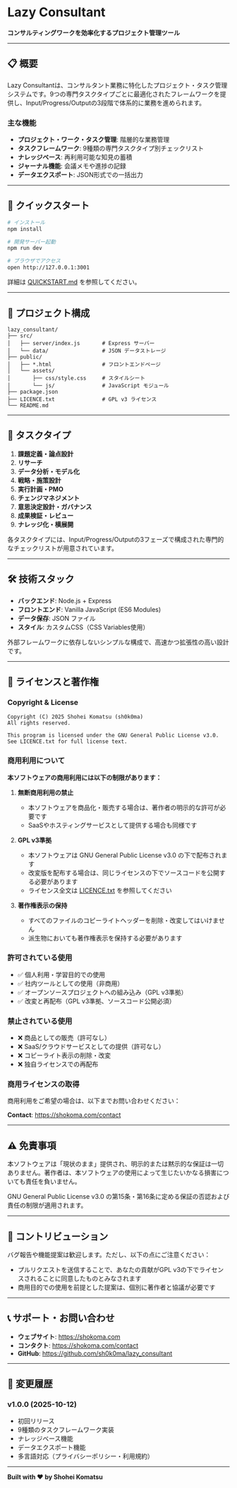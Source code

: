 # Lazy Consultant

**コンサルティングワークを効率化するプロジェクト管理ツール**

---

## 📋 概要

Lazy Consultantは、コンサルタント業務に特化したプロジェクト・タスク管理システムです。9つの専門タスクタイプごとに最適化されたフレームワークを提供し、Input/Progress/Outputの3段階で体系的に業務を進められます。

### 主な機能
- **プロジェクト・ワーク・タスク管理**: 階層的な業務管理
- **タスクフレームワーク**: 9種類の専門タスクタイプ別チェックリスト
- **ナレッジベース**: 再利用可能な知見の蓄積
- **ジャーナル機能**: 会議メモや進捗の記録
- **データエクスポート**: JSON形式での一括出力

---

## 🚀 クイックスタート

```bash
# インストール
npm install

# 開発サーバー起動
npm run dev

# ブラウザでアクセス
open http://127.0.0.1:3001
```

詳細は [QUICKSTART.md](./QUICKSTART.md) を参照してください。

---

## 📁 プロジェクト構成

```
lazy_consultant/
├── src/
│   ├── server/index.js       # Express サーバー
│   └── data/                 # JSON データストレージ
├── public/
│   ├── *.html                # フロントエンドページ
│   └── assets/
│       ├── css/style.css     # スタイルシート
│       └── js/               # JavaScript モジュール
├── package.json
├── LICENCE.txt               # GPL v3 ライセンス
└── README.md
```

---

## 🎯 タスクタイプ

1. **課題定義・論点設計**
2. **リサーチ**
3. **データ分析・モデル化**
4. **戦略・施策設計**
5. **実行計画・PMO**
6. **チェンジマネジメント**
7. **意思決定設計・ガバナンス**
8. **成果検証・レビュー**
9. **ナレッジ化・横展開**

各タスクタイプには、Input/Progress/Outputの3フェーズで構成された専門的なチェックリストが用意されています。

---

## 🛠️ 技術スタック

- **バックエンド**: Node.js + Express
- **フロントエンド**: Vanilla JavaScript (ES6 Modules)
- **データ保存**: JSON ファイル
- **スタイル**: カスタムCSS（CSS Variables使用）

外部フレームワークに依存しないシンプルな構成で、高速かつ拡張性の高い設計です。

---

## 📄 ライセンスと著作権

### Copyright & License

```
Copyright (C) 2025 Shohei Komatsu (sh0k0ma)
All rights reserved.

This program is licensed under the GNU General Public License v3.0.
See LICENCE.txt for full license text.
```

### 商用利用について

**本ソフトウェアの商用利用には以下の制限があります：**

1. **無断商用利用の禁止**
   - 本ソフトウェアを商品化・販売する場合は、著作者の明示的な許可が必要です
   - SaaSやホスティングサービスとして提供する場合も同様です

2. **GPL v3準拠**
   - 本ソフトウェアは GNU General Public License v3.0 の下で配布されます
   - 改変版を配布する場合は、同じライセンスの下でソースコードを公開する必要があります
   - ライセンス全文は [LICENCE.txt](./LICENCE.txt) を参照してください

3. **著作権表示の保持**
   - すべてのファイルのコピーライトヘッダーを削除・改変してはいけません
   - 派生物においても著作権表示を保持する必要があります

### 許可されている使用

- ✅ 個人利用・学習目的での使用
- ✅ 社内ツールとしての使用（非商用）
- ✅ オープンソースプロジェクトへの組み込み（GPL v3準拠）
- ✅ 改変と再配布（GPL v3準拠、ソースコード公開必須）

### 禁止されている使用

- ❌ 商品としての販売（許可なし）
- ❌ SaaS/クラウドサービスとしての提供（許可なし）
- ❌ コピーライト表示の削除・改変
- ❌ 独自ライセンスでの再配布

### 商用ライセンスの取得

商用利用をご希望の場合は、以下までお問い合わせください：

**Contact**: https://shokoma.com/contact

---

## ⚠️ 免責事項

本ソフトウェアは「現状のまま」提供され、明示的または黙示的な保証は一切ありません。著作者は、本ソフトウェアの使用によって生じたいかなる損害についても責任を負いません。

GNU General Public License v3.0 の第15条・第16条に定める保証の否認および責任の制限が適用されます。

---

## 🤝 コントリビューション

バグ報告や機能提案は歓迎します。ただし、以下の点にご注意ください：

- プルリクエストを送信することで、あなたの貢献がGPL v3の下でライセンスされることに同意したものとみなされます
- 商用目的での使用を前提とした提案は、個別に著作者と協議が必要です

---

## 📞 サポート・お問い合わせ

- **ウェブサイト**: https://shokoma.com
- **コンタクト**: https://shokoma.com/contact
- **GitHub**: https://github.com/sh0k0ma/lazy_consultant

---

## 📜 変更履歴

### v1.0.0 (2025-10-12)
- 初回リリース
- 9種類のタスクフレームワーク実装
- ナレッジベース機能
- データエクスポート機能
- 多言語対応（プライバシーポリシー・利用規約）

---

**Built with ❤️ by Shohei Komatsu**

